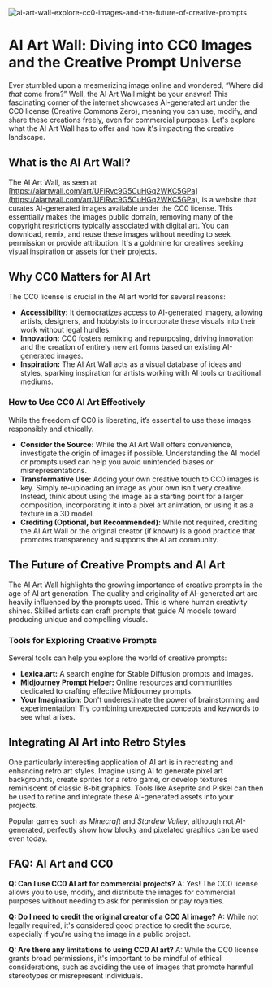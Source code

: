 ![ai-art-wall-explore-cc0-images-and-the-future-of-creative-prompts](https://images.pexels.com/photos/8108412/pexels-photo-8108412.jpeg?auto=compress&cs=tinysrgb&fit=crop&h=627&w=1200)

# AI Art Wall: Diving into CC0 Images and the Creative Prompt Universe

Ever stumbled upon a mesmerizing image online and wondered, “Where did *that* come from?” Well, the AI Art Wall might be your answer! This fascinating corner of the internet showcases AI-generated art under the CC0 license (Creative Commons Zero), meaning you can use, modify, and share these creations freely, even for commercial purposes. Let's explore what the AI Art Wall has to offer and how it's impacting the creative landscape.

## What is the AI Art Wall?

The AI Art Wall, as seen at [https://aiartwall.com/art/UFiRvc9G5CuHGq2WKC5GPa](https://aiartwall.com/art/UFiRvc9G5CuHGq2WKC5GPa), is a website that curates AI-generated images available under the CC0 license. This essentially makes the images public domain, removing many of the copyright restrictions typically associated with digital art. You can download, remix, and reuse these images without needing to seek permission or provide attribution. It's a goldmine for creatives seeking visual inspiration or assets for their projects.

## Why CC0 Matters for AI Art

The CC0 license is crucial in the AI art world for several reasons:

*   **Accessibility:** It democratizes access to AI-generated imagery, allowing artists, designers, and hobbyists to incorporate these visuals into their work without legal hurdles.
*   **Innovation:** CC0 fosters remixing and repurposing, driving innovation and the creation of entirely new art forms based on existing AI-generated images.
*   **Inspiration:** The AI Art Wall acts as a visual database of ideas and styles, sparking inspiration for artists working with AI tools or traditional mediums.

### How to Use CC0 AI Art Effectively

While the freedom of CC0 is liberating, it’s essential to use these images responsibly and ethically.

*   **Consider the Source:** While the AI Art Wall offers convenience, investigate the origin of images if possible. Understanding the AI model or prompts used can help you avoid unintended biases or misrepresentations.
*   **Transformative Use:** Adding your own creative touch to CC0 images is key. Simply re-uploading an image as your own isn't very creative. Instead, think about using the image as a starting point for a larger composition, incorporating it into a pixel art animation, or using it as a texture in a 3D model.
*   **Crediting (Optional, but Recommended):** While not required, crediting the AI Art Wall or the original creator (if known) is a good practice that promotes transparency and supports the AI art community.

## The Future of Creative Prompts and AI Art

The AI Art Wall highlights the growing importance of creative prompts in the age of AI art generation. The quality and originality of AI-generated art are heavily influenced by the prompts used. This is where human creativity shines. Skilled artists can craft prompts that guide AI models toward producing unique and compelling visuals.

### Tools for Exploring Creative Prompts

Several tools can help you explore the world of creative prompts:

*   **Lexica.art:** A search engine for Stable Diffusion prompts and images.
*   **Midjourney Prompt Helper:** Online resources and communities dedicated to crafting effective Midjourney prompts.
*   **Your Imagination:** Don't underestimate the power of brainstorming and experimentation! Try combining unexpected concepts and keywords to see what arises.

## Integrating AI Art into Retro Styles

One particularly interesting application of AI art is in recreating and enhancing retro art styles. Imagine using AI to generate pixel art backgrounds, create sprites for a retro game, or develop textures reminiscent of classic 8-bit graphics. Tools like Aseprite and Piskel can then be used to refine and integrate these AI-generated assets into your projects.

Popular games such as *Minecraft* and *Stardew Valley*, although not AI-generated, perfectly show how blocky and pixelated graphics can be used even today.

## FAQ: AI Art and CC0

**Q: Can I use CC0 AI art for commercial projects?**
A: Yes! The CC0 license allows you to use, modify, and distribute the images for commercial purposes without needing to ask for permission or pay royalties.

**Q: Do I need to credit the original creator of a CC0 AI image?**
A: While not legally required, it's considered good practice to credit the source, especially if you're using the image in a public project.

**Q: Are there any limitations to using CC0 AI art?**
A: While the CC0 license grants broad permissions, it's important to be mindful of ethical considerations, such as avoiding the use of images that promote harmful stereotypes or misrepresent individuals.
